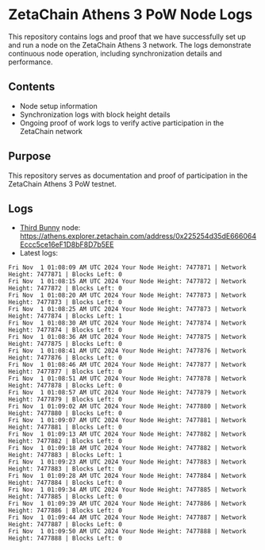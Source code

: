 # ZetaChain Athens 3 PoW Node Logs
This repository contains logs and proof that we have successfully set up and run a node on the ZetaChain Athens 3 network. The logs demonstrate continuous node operation, including synchronization details and performance.

## Contents
- Node setup information
- Synchronization logs with block height details
- Ongoing proof of work logs to verify active participation in the ZetaChain network

## Purpose
This repository serves as documentation and proof of participation in the ZetaChain Athens 3 PoW testnet.

## Logs

- [Third Bunny](https://thirdbunny.xyz/) node: https://athens.explorer.zetachain.com/address/0x225254d35dE666064Eccc5ce16eF1D8bF8D7b5EE
- Latest logs:
```
Fri Nov  1 01:08:09 AM UTC 2024 Your Node Height: 7477871 | Network Height: 7477871 | Blocks Left: 0
Fri Nov  1 01:08:15 AM UTC 2024 Your Node Height: 7477872 | Network Height: 7477872 | Blocks Left: 0
Fri Nov  1 01:08:20 AM UTC 2024 Your Node Height: 7477873 | Network Height: 7477873 | Blocks Left: 0
Fri Nov  1 01:08:25 AM UTC 2024 Your Node Height: 7477873 | Network Height: 7477874 | Blocks Left: 1
Fri Nov  1 01:08:30 AM UTC 2024 Your Node Height: 7477874 | Network Height: 7477874 | Blocks Left: 0
Fri Nov  1 01:08:36 AM UTC 2024 Your Node Height: 7477875 | Network Height: 7477875 | Blocks Left: 0
Fri Nov  1 01:08:41 AM UTC 2024 Your Node Height: 7477876 | Network Height: 7477876 | Blocks Left: 0
Fri Nov  1 01:08:46 AM UTC 2024 Your Node Height: 7477877 | Network Height: 7477877 | Blocks Left: 0
Fri Nov  1 01:08:51 AM UTC 2024 Your Node Height: 7477878 | Network Height: 7477878 | Blocks Left: 0
Fri Nov  1 01:08:57 AM UTC 2024 Your Node Height: 7477879 | Network Height: 7477879 | Blocks Left: 0
Fri Nov  1 01:09:02 AM UTC 2024 Your Node Height: 7477880 | Network Height: 7477880 | Blocks Left: 0
Fri Nov  1 01:09:07 AM UTC 2024 Your Node Height: 7477881 | Network Height: 7477881 | Blocks Left: 0
Fri Nov  1 01:09:13 AM UTC 2024 Your Node Height: 7477882 | Network Height: 7477882 | Blocks Left: 0
Fri Nov  1 01:09:18 AM UTC 2024 Your Node Height: 7477882 | Network Height: 7477883 | Blocks Left: 1
Fri Nov  1 01:09:23 AM UTC 2024 Your Node Height: 7477883 | Network Height: 7477883 | Blocks Left: 0
Fri Nov  1 01:09:28 AM UTC 2024 Your Node Height: 7477884 | Network Height: 7477884 | Blocks Left: 0
Fri Nov  1 01:09:34 AM UTC 2024 Your Node Height: 7477885 | Network Height: 7477885 | Blocks Left: 0
Fri Nov  1 01:09:39 AM UTC 2024 Your Node Height: 7477886 | Network Height: 7477886 | Blocks Left: 0
Fri Nov  1 01:09:44 AM UTC 2024 Your Node Height: 7477887 | Network Height: 7477887 | Blocks Left: 0
Fri Nov  1 01:09:50 AM UTC 2024 Your Node Height: 7477888 | Network Height: 7477888 | Blocks Left: 0
```
